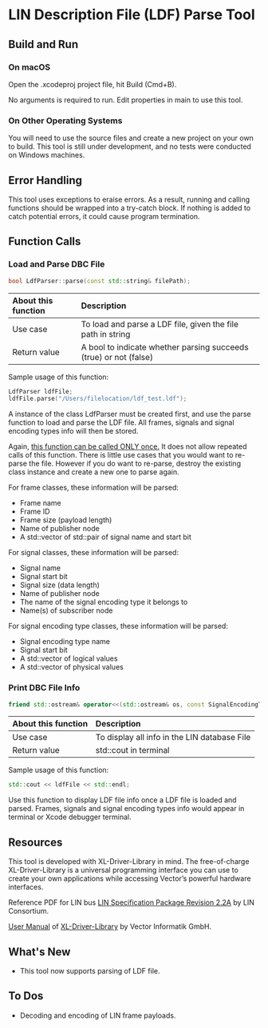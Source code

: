 # LIN Description File (LDF) Parse Tool



## Build and Run

### On macOS

Open the .xcodeproj project file, hit Build (Cmd+B).

No arguments is required to run. Edit properties in main to use this tool.

### On Other Operating Systems

You will need to use the source files and create a new project on your own to build. This tool is still under development, and no tests were conducted on Windows machines.



## Error Handling

This tool uses exceptions to eraise errors. As a result, running and calling functions should be wrapped into a try-catch block. If nothing is added to catch potential errors, it could cause program termination.



## Function Calls

### Load and Parse DBC File

```c++
bool LdfParser::parse(const std::string& filePath);
```

| About this function | Description                                                  |
| :------------------ | :----------------------------------------------------------- |
| Use case            | To load and parse a LDF file, given the file path in string  |
| Return value        | A bool to indicate whether parsing succeeds (true) or not (false) |

Sample usage of this function:

```c++
LdfParser ldfFile;
ldfFile.parse("/Users/filelocation/ldf_test.ldf");
```

A instance of the class LdfParser must be created first, and use the parse function to load and parse the LDF file. All frames, signals and signal encoding types info will then be stored. 

Again, <u>this function can be called ONLY once.</u> It does not allow repeated calls of this function. There is little use cases that you would want to re-parse the file. However if you do want to re-parse, destroy the existing class instance and create a new one to parse again.

For frame classes, these information will be parsed: 
- Frame name
- Frame ID
- Frame size (payload length)
- Name of publisher node
- A std::vector of std::pair of signal name and start bit

For signal classes, these information will be parsed: 
- Signal name
- Signal start bit
- Signal size (data length)
- Name of publisher node
- The name of the signal encoding type it belongs to
- Name(s) of subscriber node

For signal encoding type classes, these information will be parsed: 

- Signal encoding type name
- Signal start bit
- A std::vector of logical values
- A std::vector of physical values



### Print DBC File Info

```c++
friend std::ostream& operator<<(std::ostream& os, const SignalEncodingType& sigEncodingType);
```

| About this function | Description                                  |
| :------------------ | :------------------------------------------- |
| Use case            | To display all info in the LIN database File |
| Return value        | std::cout in terminal                        |

Sample usage of this function:

```c++
std::cout << ldfFile << std::endl;
```

Use this function to display LDF file info once a LDF file is loaded and parsed. Frames, signals and signal encoding types info would appear in terminal or Xcode debugger terminal.



## Resources

This tool is developed with XL-Driver-Library in mind. The free-of-charge XL-Driver-Library is a universal programming interface you can use to create your own applications while accessing Vector’s powerful hardware interfaces. 

Reference PDF for LIN bus [LIN Specification Package Revision 2.2A](https://cdn.vector.com/cms/content/know-how/lin/LIN-Spec_2.2_Rev_A.PDF) by LIN Consortium.

[User Manual](https://cdn.vector.com/cms/content/products/XL_Driver_Library/Docs/XL_Driver_Library_Manual_EN.pdf) of [XL-Driver-Library](https://www.vector.com/int/en/products/products-a-z/libraries-drivers/xl-driver-library/#) by Vector Informatik GmbH.



## What's New

- This tool now supports parsing of LDF file.

  

## To Dos

- Decoding and encoding of LIN frame payloads.

